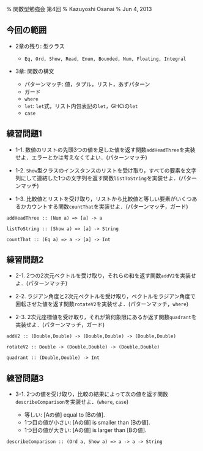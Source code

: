 % 関数型勉強会 第4回
% Kazuyoshi Osanai
% Jun 4, 2013

## 今回の範囲

- 2章の残り: 型クラス
    + `Eq, Ord, Show, Read, Enum, Bounded, Num, Floating, Integral`

- 3章: 関数の構文
    + パターンマッチ: 値，タプル，リスト，あずパターン
    + ガード
    + `where`
    + `let`: `let`式，リスト内包表記の`let`，GHCiの`let`
    + `case`

## 練習問題1

- 1-1. 数値のリストの先頭3つの値を足した値を返す関数`addHeadThree`を実装せよ．エラーとかは考えなくてよい．(パターンマッチ)

- 1-2. `Show`型クラスのインスタンスのリストを受け取り，すべての要素を文字列にして連結した1つの文字列を返す関数`listToString`を実装せよ．(パターンマッチ)

- 1-3. 比較値とリストを受け取り，リストから比較値と等しい要素がいくつあるかカウントする関数`countThat`を実装せよ．(パターンマッチ，ガード)

~~~ {.haskell}
addHeadThree :: (Num a) => [a] -> a

listToString :: (Show a) => [a] -> String

countThat :: (Eq a) => a -> [a] -> Int
~~~

## 練習問題2

- 2-1. 2つの2次元ベクトルを受け取り，それらの和を返す関数`addV2`を実装せよ．(パターンマッチ)

- 2-2. ラジアン角度と2次元ベクトルを受け取り，ベクトルをラジアン角度で回転させた値を返す関数`rotateV2`を実装せよ．(パターンマッチ，`where`)

- 2-3. 2次元座標値を受け取り，それが第何象限にあるか返す関数`quadrant`を実装せよ．(パターンマッチ，ガード)

~~~ {.haskell}
addV2 :: (Double,Double) -> (Double,Double) -> (Double,Double)

rotateV2 :: Double -> (Double,Double) -> (Double,Double)

quadrant :: (Double,Double) -> Int
~~~

## 練習問題3

- 3-1. 2つの値を受け取り，比較の結果によって次の値を返す関数`describeComparison`を実装せよ．(`where`, `case`)

    + 等しい: [Aの値] equal to [Bの値].
    + 1つ目の値が小さい: [Aの値] is smaller than [Bの値].
    + 1つ目の値が大きい: [Aの値] is larger than [Bの値].

~~~ {.haskell}
describeComparison :: (Ord a, Show a) => a -> a -> String
~~~
